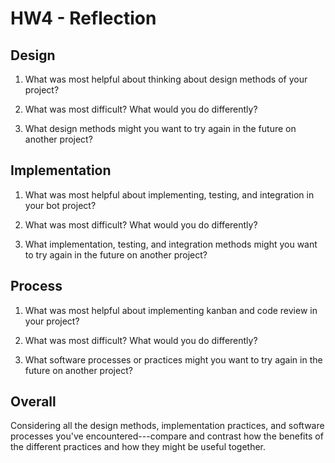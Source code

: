 # HW4 - Reflection
## Design
1. What was most helpful about thinking about design methods of your project?

2. What was most difficult? What would you do differently?

3. What design methods might you want to try again in the future on another project?

## Implementation
1. What was most helpful about implementing, testing, and integration in your bot project?

2. What was most difficult? What would you do differently?

3. What implementation, testing, and integration methods might you want to try again in the future on another project?

## Process
1. What was most helpful about implementing kanban and code review in your project?

2. What was most difficult? What would you do differently?

3. What software processes or practices might you want to try again in the future on another project?

## Overall
Considering all the design methods, implementation practices, and software processes you've encountered---compare and contrast how the benefits of the different practices and how they might be useful together.


